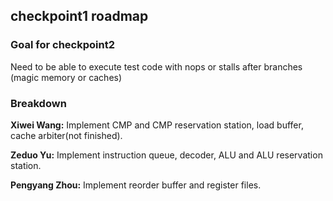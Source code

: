 ## checkpoint1 roadmap

### Goal for checkpoint2

Need to be able to execute test code with nops or stalls after branches (magic memory or caches)

### Breakdown

**Xiwei Wang:**  Implement CMP and CMP reservation station, load buffer, cache arbiter(not finished).

**Zeduo Yu:** Implement instruction queue, decoder, ALU and ALU reservation station.

**Pengyang Zhou:** Implement reorder buffer and register files.
